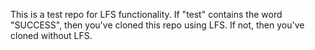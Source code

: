 This is a test repo for LFS functionality.  If "test" contains the word "SUCCESS", then
you've cloned this repo using LFS.  If not, then you've cloned without LFS.
